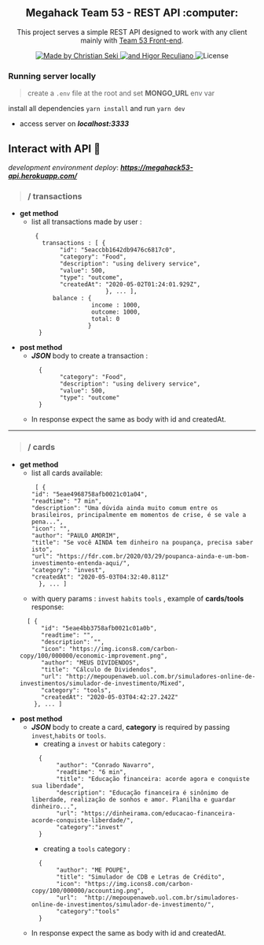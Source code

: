 <h2 align="center">
  Megahack Team 53 - REST API :computer:
</h2>

<p align="center">This project serves a simple REST API designed to work with any client mainly with <a href="https://github.com/MegaHack53/frontend_megahack">Team 53 Front-end</a>.</p>

<p align="center">
  <a href="https://github.com/iamseki">
    <img alt="Made by Christian Seki" src="https://img.shields.io/badge/made%20by-Christian%20Seki-brightgreen">
  </a>
  <a href="https://github.com/higorreculiano">
    <img alt="and Higor Reculiano" src="https://img.shields.io/badge/and%20-Higor%20Reculiano-brightgreen">
  </a>
  <img alt="License" src="https://img.shields.io/badge/license-MIT-%2304D361">
</p>

### Running server locally

> create a `.env` file at the root and set **MONGO_URL** env var

install all dependencies `yarn install` and run `yarn dev`

- access server on ***localhost:3333***

## Interact with API :book:

*development environment deploy*: ***https://megahack53-api.herokuapp.com/***

> ### / transactions
- **get method**
  - list all transactions made by user :
    ``` 
     {
       transactions : [ {
            "id": "5eaccbb1642db9476c6817c0",
            "category": "Food",
            "description": "using delivery service",
            "value": 500,
            "type": "outcome",
            "createdAt": "2020-05-02T01:24:01.929Z",
                         }, ... ],
          balance : {
                     income : 1000,
                     outcome: 1000,
                     total: 0
                    }
      }
    ```
 - **post method**
    - ***JSON*** body to create a transaction :
      ``` 
        {
    		  "category": "Food",
    		  "description": "using delivery service",
    		  "value": 500,
    		  "type": "outcome"	  
        }
      ```
    - In response expect the same as body with id and createdAt.
    
---

> ### / cards
- **get method**
  - list all cards available:
    ``` 
     [ {
    "id": "5eae4968758afb0021c01a04",
    "readtime": "7 min",
    "description": "Uma dúvida ainda muito comum entre os brasileiros, principalmente em momentos de crise, é se vale a           pena...",
    "icon": "",
    "author": "PAULO AMORIM",
    "title": "Se você AINDA tem dinheiro na poupança, precisa saber isto",
    "url": "https://fdr.com.br/2020/03/29/poupanca-ainda-e-um-bom-investimento-entenda-aqui/",
    "category": "invest",
    "createdAt": "2020-05-03T04:32:40.811Z"
      }, ... ]
    ```
   - with query params : `invest` `habits` `tools` , example of **cards/tools** response:
    ``` 
      [ {
          "id": "5eae4bb3758afb0021c01a0b",
          "readtime": "",
          "description": "",
          "icon": "https://img.icons8.com/carbon-copy/100/000000/economic-improvement.png",
          "author": "MEUS DIVIDENDOS",
          "title": "Cálculo de Dividendos",
          "url": "http://mepoupenaweb.uol.com.br/simuladores-online-de-investimentos/simulador-de-investimento/Mixed",
          "category": "tools",
          "createdAt": "2020-05-03T04:42:27.242Z"
        }, ... ]
    ```
 - **post method**
    - ***JSON*** body to create a card, **category** is required by passing `invest`,`habits` or `tools`.
         - creating a `invest` or `habits` category : 
         ```  
           {
                "author": "Conrado Navarro",
                "readtime": "6 min",
                "title": "Educação financeira: acorde agora e conquiste sua liberdade",
                "description": "Educação financeira é sinônimo de liberdade, realização de sonhos e amor. Planilha e guardar                  dinheiro...",
                "url": "https://dinheirama.com/educacao-financeira-acorde-conquiste-liberdade/",
                "category":"invest"
           }
        ```
        - creating a `tools` category : 
         ``` 
           {
                "author": "ME POUPE",
                "title": "Simulador de CDB e Letras de Crédito",
                "icon": "https://img.icons8.com/carbon-copy/100/000000/accounting.png",
                "url":  "http://mepoupenaweb.uol.com.br/simuladores-online-de-investimentos/simulador-de-investimento/",
	            "category":"tools"
           }
        ```
    - In response expect the same as body with id and createdAt.

